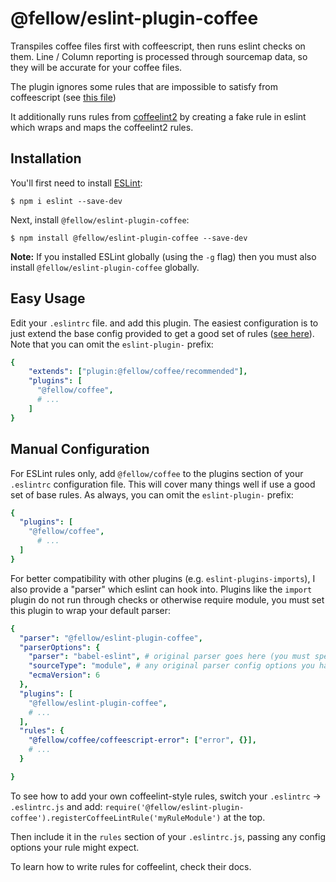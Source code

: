 # @fellow/eslint-plugin-coffee

Transpiles coffee files first with coffeescript, then runs eslint checks on them. Line / Column reporting is processed through sourcemap data, so they will be accurate for your coffee files.

The plugin ignores some rules that are impossible to satisfy from coffeescript (see [this file](src/processors.coffee#L8))

It additionally runs rules from [coffeelint2](https://www.npmjs.com/package/@fellow/coffeelint2) by creating a fake rule in eslint which wraps and maps the coffeelint2 rules. 


## Installation

You'll first need to install [ESLint](http://eslint.org):

```
$ npm i eslint --save-dev
```

Next, install `@fellow/eslint-plugin-coffee`:

```
$ npm install @fellow/eslint-plugin-coffee --save-dev
```

**Note:** If you installed ESLint globally (using the `-g` flag) then you must also install `@fellow/eslint-plugin-coffee` globally.


## Easy Usage
Edit your `.eslintrc` file. and add this plugin. The easiest configuration is to just extend the base config provided to get a good set of rules ([see here](src/configs/recommended.coffee)). Note that you can omit the `eslint-plugin-` prefix:

```yaml
{ 
    "extends": ["plugin:@fellow/coffee/recommended"],
    "plugins": [
      "@fellow/coffee", 
      # ...
    ]
}
```

## Manual Configuration
For ESLint rules only, add `@fellow/coffee` to the plugins section of your `.eslintrc` configuration file. This will cover many things well if use a good set of base rules. As always, you can omit the `eslint-plugin-` prefix:

```yaml
{
  "plugins": [
    "@fellow/coffee", 
      # ...
  ]
}
```

For better compatibility with other plugins (e.g. `eslint-plugins-imports`), I also provide a "parser" which eslint can hook into. Plugins like the `import` plugin do not run through checks or otherwise require  module, you must set this plugin to wrap your default parser:
```yaml
{
  "parser": "@fellow/eslint-plugin-coffee",
  "parserOptions": { 
    "parser": "babel-eslint", # original parser goes here (you must specify one to use this option).
    "sourceType": "module", # any original parser config options you had.
    "ecmaVersion": 6
  },
  "plugins": [
    "@fellow/eslint-plugin-coffee", 
    # ...
  ],
  "rules": {
    "@fellow/coffee/coffeescript-error": ["error", {}],
    # ...
  }

}
```

To see how to add your own coffeelint-style rules, switch your `.eslintrc` -> `.eslintrc.js` and add:
`require('@fellow/eslint-plugin-coffee').registerCoffeeLintRule('myRuleModule')` at the top. 

Then include it in the `rules` section of your `.eslintrc.js`, passing any config options your rule might expect. 

To learn how to write rules for coffeelint, check their docs.

